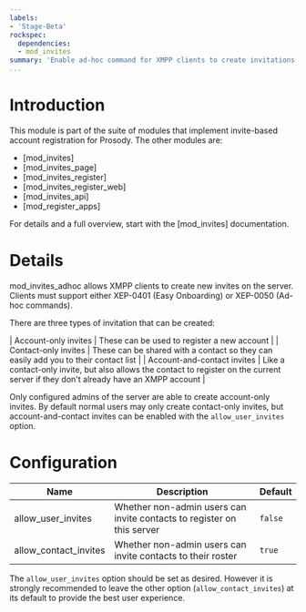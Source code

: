 ```yaml
---
labels:
- 'Stage-Beta'
rockspec:
  dependencies:
  - mod_invites
summary: 'Enable ad-hoc command for XMPP clients to create invitations'
...
```


Introduction
============

This module is part of the suite of modules that implement invite-based
account registration for Prosody. The other modules are:

- [mod_invites]
- [mod_invites_page]
- [mod_invites_register]
- [mod_invites_register_web]
- [mod_invites_api]
- [mod_register_apps]

For details and a full overview, start with the [mod_invites] documentation.

Details
=======

mod_invites_adhoc allows XMPP clients to create new invites on the server.
Clients must support either XEP-0401 (Easy Onboarding) or XEP-0050 (Ad-hoc
commands).

There are three types of invitation that can be created:

| Account-only invites | These can be used to register a new account |
| Contact-only invites | These can be shared with a contact so they can easily add you to their contact list |
| Account-and-contact invites | Like a contact-only invite, but also allows the contact to register on the current server if they don't already have an XMPP account |

Only configured admins of the server are able to create account-only invites. By default
normal users may only create contact-only invites, but account-and-contact invites can
be enabled with the `allow_user_invites` option.

Configuration
=============

| Name                  | Description                                                           | Default                                   |
|-----------------------|-----------------------------------------------------------------------|-------------------------------------------|
| allow_user_invites    | Whether non-admin users can invite contacts to register on this server| `false`                                   |
| allow_contact_invites | Whether non-admin users can invite contacts to their roster           | `true`                                    |

The `allow_user_invites` option should be set as desired. However it is
strongly recommended to leave the other option (`allow_contact_invites`)
at its default to provide the best user experience.